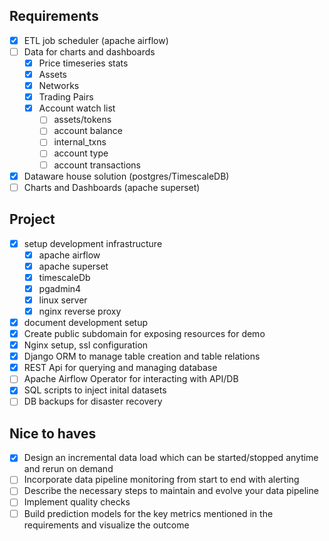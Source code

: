 ## Requirements
- [x] ETL job scheduler (apache airflow)
- [ ] Data for charts and dashboards
    - [x] Price timeseries stats
    - [x] Assets
    - [x] Networks
    - [x] Trading Pairs
    - [x] Account watch list
        - [ ] assets/tokens
        - [ ] account balance
        - [ ] internal_txns
        - [ ] account type
        - [ ] account transactions  
- [x] Dataware house solution (postgres/TimescaleDB)
- [ ] Charts and Dashboards (apache superset)

## Project
- [x] setup development infrastructure
    - [x] apache airflow
    - [x] apache superset
    - [x] timescaleDb
    - [x] pgadmin4
    - [x] linux server
    - [x] nginx reverse proxy
- [x] document development setup
- [x] Create public subdomain for exposing resources for demo
- [x] Nginx setup, ssl configuration
- [x] Django ORM to manage table creation and table relations
- [x] REST Api for querying and managing database
- [ ] Apache Airflow Operator for interacting with API/DB
- [x] SQL scripts to inject inital datasets 
- [ ] DB backups for disaster recovery

## Nice to haves
- [x] Design an incremental data load which can be started/stopped anytime and rerun on demand 
- [ ] Incorporate data pipeline monitoring from start to end with alerting 
- [ ] Describe the necessary steps to maintain and evolve your data pipeline
- [ ] Implement quality checks 
- [ ] Build prediction models for the key metrics mentioned in the requirements and visualize the outcome